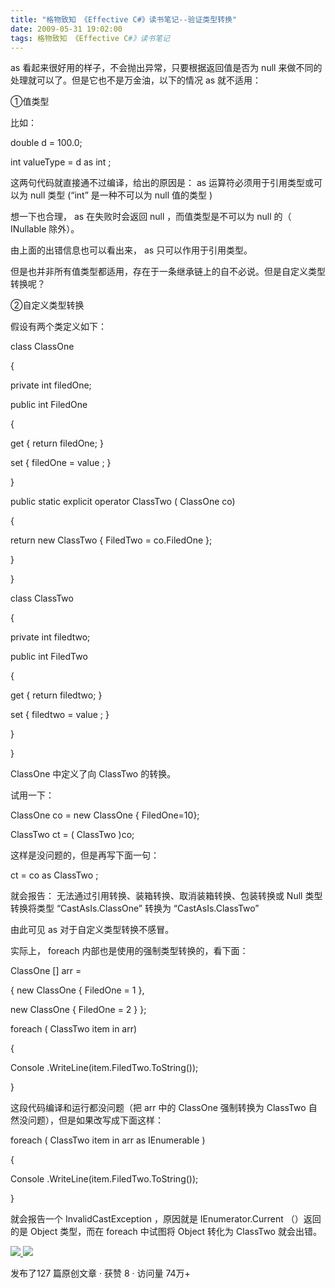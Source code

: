 ```yaml
---
title: "格物致知 《Effective C#》读书笔记--验证类型转换"
date: 2009-05-31 19:02:00
tags: 格物致知 《Effective C#》读书笔记
---
```

as  看起来很好用的样子，不会抛出异常，只要根据返回值是否为  null  来做不同的处理就可以了。但是它也不是万金油，以下的情况  as  就不适用：



①值类型



比如：



double  d = 100.0;

int  valueType = d  as  int  ;



这两句代码就直接通不过编译，给出的原因是：  as  运算符必须用于引用类型或可以为  null  类型  (“int”  是一种不可以为  null
值的类型  )



想一下也合理，  as  在失败时会返回  null  ，而值类型是不可以为  null  的（  INullable  除外）。



由上面的出错信息也可以看出来，  as  只可以作用于引用类型。



但是也并非所有值类型都适用，存在于一条继承链上的自不必说。但是自定义类型转换呢？



②自定义类型转换



假设有两个类定义如下：



class  ClassOne

{

private  int  filedOne;

public  int  FiledOne

{

get  {  return  filedOne; }

set  { filedOne =  value  ; }

}

public  static  explicit  operator  ClassTwo  (  ClassOne  co)

{

return  new  ClassTwo  { FiledTwo = co.FiledOne };

}

}

class  ClassTwo

{

private  int  filedtwo;

public  int  FiledTwo

{

get  {  return  filedtwo; }

set  { filedtwo =  value  ; }

}

}



ClassOne  中定义了向  ClassTwo  的转换。



试用一下：



ClassOne  co =  new  ClassOne  { FiledOne=10};

ClassTwo  ct = (  ClassTwo  )co;



这样是没问题的，但是再写下面一句：



ct = co  as  ClassTwo  ;



就会报告：  无法通过引用转换、装箱转换、取消装箱转换、包装转换或  Null  类型转换将类型  “CastAsIs.ClassOne”  转换为
“CastAsIs.ClassTwo”



由此可见  as  对于自定义类型转换不感冒。



实际上，  foreach  内部也是使用的强制类型转换的，看下面：



ClassOne  [] arr =

{  new  ClassOne  { FiledOne = 1 },

new  ClassOne  { FiledOne = 2 } };



foreach  (  ClassTwo  item  in  arr)

{

Console  .WriteLine(item.FiledTwo.ToString());

}



这段代码编译和运行都没问题（把  arr  中的  ClassOne  强制转换为  ClassTwo  自然没问题），但是如果改写成下面这样：



foreach  (  ClassTwo  item  in  arr  as  IEnumerable  )

{

Console  .WriteLine(item.FiledTwo.ToString());

}



就会报告一个  InvalidCastException  ，原因就是  IEnumerator.Current  （）返回的是  Object
类型，而在  foreach  中试图将  Object  转化为  ClassTwo  就会出错。





[ ![](https://profile.csdnimg.cn/5/2/5/3_cuipengfei1)
![](https://g.csdnimg.cn/static/user-reg-year/1x/11.png)
](https://blog.csdn.net/cuipengfei1)



发布了127 篇原创文章  ·  获赞 8  ·  访问量 74万+
